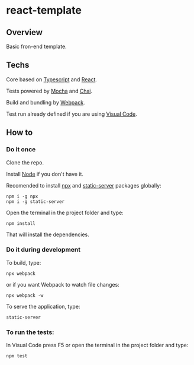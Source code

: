 # react-template

## Overview

Basic fron-end template. 

## Techs

Core based on [Typescript](https://www.typescriptlang.org/) and [React](https://reactjs.org/).

Tests powered by [Mocha](https://mochajs.org/) and [Chai](https://www.chaijs.com/).

Build and bundling by [Webpack](https://webpack.js.org/).

Test run already defined if you are using [Visual Code](https://code.visualstudio.com/download).

## How to

### Do it once
Clone the repo.

Install [Node](https://nodejs.org) if you don't have it.

Recomended to install [npx](https://www.npmjs.com/package/npx) and [static-server](https://www.npmjs.com/package/static-server) packages globally:
```
npm i -g npx
npm i -g static-server
```

Open the terminal in the project folder and type:
```
npm install
```
That will install the dependencies. 

### Do it during development

To build, type:

```
npx webpack
```
or if you want Webpack to watch file changes:
```
npx webpack -w
```

To serve the application, type:
```
static-server
```


### To run the tests:

In Visual Code press F5 or open the terminal in the project folder and type:
```
npm test
```